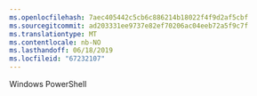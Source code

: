 ```yaml
---
ms.openlocfilehash: 7aec405442c5cb6c886214b18022f4f9d2af5cbf
ms.sourcegitcommit: ad203331ee9737e82ef70206ac04eeb72a5f9c7f
ms.translationtype: MT
ms.contentlocale: nb-NO
ms.lasthandoff: 06/18/2019
ms.locfileid: "67232107"
---
```

Windows PowerShell